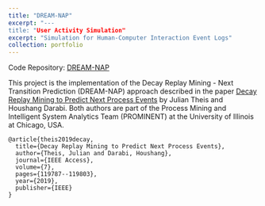 ```yaml
---
title: "DREAM-NAP"
excerpt: "---
title: "User Activity Simulation"
excerpt: "Simulation for Human-Computer Interaction Event Logs"
collection: portfolio
---
```


Code Repository: [DREAM-NAP](https://github.com/Julian-Theis/DREAM-NAP)

This project is the implementation of the Decay Replay Mining - Next Transition Prediction (DREAM-NAP) approach described in the paper [Decay Replay Mining to Predict Next Process Events](https://julian-theis.github.io/publication/dream-nap) by Julian Theis and Houshang Darabi. Both authors are part of the Process Mining and Intelligent System Analytics Team (PROMINENT) at the University of Illinois at Chicago, USA.

```
@article{theis2019decay,
  title={Decay Replay Mining to Predict Next Process Events},
  author={Theis, Julian and Darabi, Houshang},
  journal={IEEE Access},
  volume={7},
  pages={119787--119803},
  year={2019},
  publisher={IEEE}
}
```
